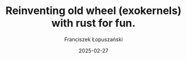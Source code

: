 ---
author: "Franciszek Łopuszański"
title: "Reinventing old wheel (exokernels) with rust for fun."
date: "2025-02-27"
---